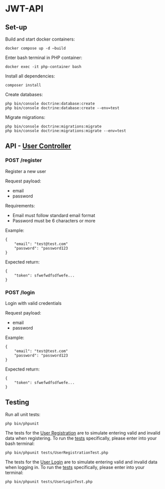 # JWT-API

## Set-up

Build and start docker containers:
```
docker compose up -d —build
```

Enter bash terminal in PHP container:
```
docker exec -it php-container bash
```

Install all dependencies:
```
composer install
```

Create databases:
```
php bin/console doctrine:database:create
php bin/console doctrine:database:create --env=test 
```

Migrate migrations:
```
php bin/console doctrine:migrations:migrate
php bin/console doctrine:migrations:migrate --env=test
```


## API - [User Controller](https://github.com/jack-the-creator/JWT-API/blob/main/app/src/Controller/UserController.php)

### **POST** /register

Register a new user

Request payload:
- email
- password

Requirements:
- Email must follow standard email format
- Password must be 6 characters or more

Example:
```
{
    "email": "test@test.com"
    "password": "password123
}
```
Expected return:
```
{
    "token": sfwefwdfsdfwefe...
}
```

### **POST** /login

Login with valid credentials

Request payload:
- email
- password

Example:
```
{
    "email": "test@test.com"
    "password": "password123
}
```
Expected return:
```
{
    "token": sfwefwdfsdfwefe...
}
```

## Testing

Run all unit tests:
```
php bin/phpunit
```

The tests for the [User Registration](https://github.com/jack-the-creator/JWT-API/blob/main/app/tests/UserRegistrationTest.php) are to simulate entering valid and invalid data when registering. To run the [tests]([https://github.com/jack-the-creator/Lexsynergy-backend/blob/master/tests/RegistrationFormTypeTest.php](https://github.com/jack-the-creator/JWT-API/blob/main/app/tests/UserRegistrationTest.php)) specifically, please enter into your bash terminal:
```
php bin/phpunit tests/UserRegistrationTest.php
```

The tests for the [User Login](https://github.com/jack-the-creator/JWT-API/blob/main/app/tests/UserLoginTest.php) are to simulate entering valid and invalid data when logging in. To run the [tests]([https://github.com/jack-the-creator/Lexsynergy-backend/blob/master/tests/RegistrationFormTypeTest.php](https://github.com/jack-the-creator/JWT-API/blob/main/app/tests/UserLoginTest.php)) specifically, please enter into your terminal:
```
php bin/phpunit tests/UserLoginTest.php
```
